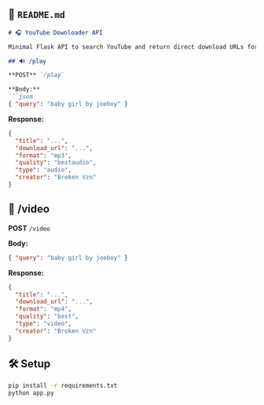 ## 📘 `README.md`

```markdown
# 🎧 YouTube Downloader API

Minimal Flask API to search YouTube and return direct download URLs for audio or video using `yt-dlp`.

## 🔊 /play

**POST** `/play`

**Body:**
```json
{ "query": "baby girl by joeboy" }
```

**Response:**
```json
{
  "title": "...",
  "download_url": "...",
  "format": "mp3",
  "quality": "bestaudio",
  "type": "audio",
  "creator": "Broken Vzn"
}
```

## 🎥 /video

**POST** `/video`

**Body:**
```json
{ "query": "baby girl by joeboy" }
```

**Response:**
```json
{
  "title": "...",
  "download_url": "...",
  "format": "mp4",
  "quality": "best",
  "type": "video",
  "creator": "Broken Vzn"
}
```

## 🛠 Setup

```bash
pip install -r requirements.txt
python app.py
```
